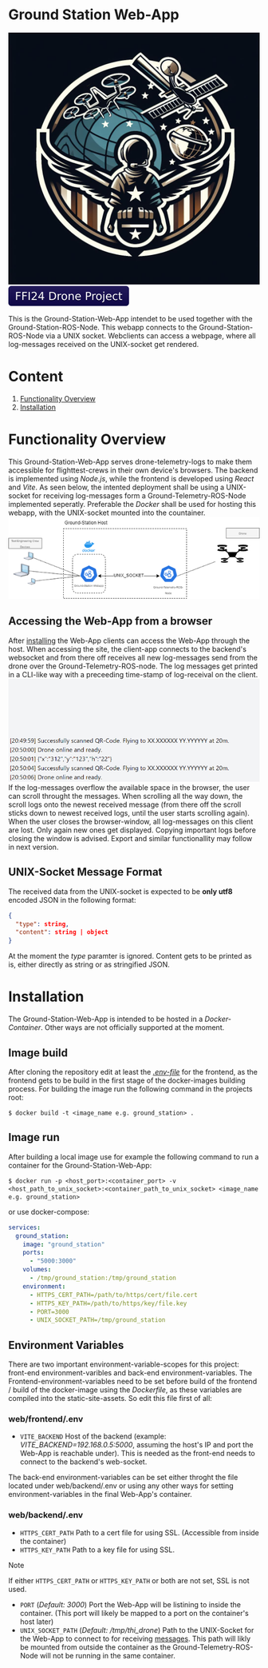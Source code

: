 # Ground Station Web-App

![ground_station_logo](ground_station_logo.jpg)
![FFI24_drone_project_badge](FFI24_Drone_Project-badge.svg)

This is the Ground-Station-Web-App intendet to be used together with the Ground-Station-ROS-Node. This webapp connects to the Ground-Station-ROS-Node via a UNIX socket. Webclients can access a webpage, where all log-messages received on the UNIX-socket get rendered.

# Content

1. [Functionality Overview](#functionality-overview)
2. [Installation](#installation)

# Functionality Overview

This Ground-Station-Web-App serves drone-telemetry-logs to make them accessible for flighttest-crews in their own device's browsers. The backend is implemented using _Node.js_, while the frontend is developed using _React_ and _Vite_. As seen below, the intented deployment shall be using a UNIX-socket for receiving log-messages form a Ground-Telemetry-ROS-Node implemented seperatly. Preferable the _Docker_ shall be used for hosting this webapp, with the UNIX-socket mounted into the countainer.
![groundstation_system_design](ground_station_system_design.png)

## Accessing the Web-App from a browser

After [installing](#installation) the Web-App clients can access the Web-App through the host. When accessing the site, the client-app connects to the backend's websocket and from there off receives all new log-messages send from the drone over the Ground-Telemetry-ROS-node. The log messages get printed in a CLI-like way with a preceeding time-stamp of log-receival on the client.
![ground_station_browser_example](ground_station_browser_example.png)
If the log-messages overflow the available space in the browser, the user can scroll throught the messages. When scrolling all the way down, the scroll logs onto the newest received message (from there off the scroll sticks down to newest received logs, until the user starts scrolling again).
When the user closes the browser-window, all log-messages on this client are lost. Only again new ones get displayed. Copying important logs before closing the window is advised. Export and similar functionallity may follow in next version.

## UNIX-Socket Message Format

The received data from the UNIX-socket is expected to be **only utf8** encoded JSON in the following format:

```json
{
  "type": string,
  "content": string | object
}
```

At the moment the _type_ paramter is ignored. Content gets to be printed as is, either directly as string or as stringified JSON.

# Installation

The Ground-Station-Web-App is intended to be hosted in a _Docker-Container_. Other ways are not officially supported at the moment.

## Image build

After cloning the repository edit at least the [_.env-file_](#environment-variables) for the frontend, as the frontend gets to be build in the first stage of the docker-images building process.
For building the image run the following command in the projects root:

```
$ docker build -t <image_name e.g. ground_station> .
```

## Image run

After building a local image use for example the following command to run a container for the Ground-Station-Web-App:

```
$ docker run -p <host_port>:<container_port> -v <host_path_to_unix_socket>:<container_path_to_unix_socket> <image_name e.g. ground_station>
```

or use docker-compose:

```yaml
services:
  ground_station:
    image: "ground_station"
    ports:
      - "5000:3000"
    volumes:
      - /tmp/ground_station:/tmp/ground_station
    environment:
      - HTTPS_CERT_PATH=/path/to/https/cert/file.cert
      - HTTPS_KEY_PATH=/path/to/https/key/file.key
      - PORT=3000
      - UNIX_SOCKET_PATH=/tmp/ground_station
```

## Environment Variables

There are two important environment-variable-scopes for this project: front-end environment-varibles and back-end environment-variables. The Frontend-environment-variables need to be set before build of the frontend / build of the docker-image using the _Dockerfile_, as these variables are compiled into the static-site-assets. So edit this file first of all:

### web/frontend/.env

- `VITE_BACKEND` Host of the backend (example: _VITE_BACKEND=192.168.0.5:5000_, assuming the host's IP and port the Web-App is reachable under). This is needed as the front-end needs to connect to the backend's web-socket.

The back-end environment-variables can be set either throght the file located under web/backend/.env or using any other ways for setting environment-variables in the final Web-App's container.

### web/backend/.env

- `HTTPS_CERT_PATH` Path to a cert file for using SSL. (Accessible from inside the container)
- `HTTPS_KEY_PATH` Path to a key file for using SSL.

> [!NOTE]  
> If either `HTTPS_CERT_PATH` or `HTTPS_KEY_PATH` or both are not set, SSL is not used.

- `PORT` (_Default: 3000_) Port the Web-App will be listining to inside the container. (This port will likely be mapped to a port on the container's host later)
- `UNIX_SOCKET_PATH` (_Default: /tmp/thi_drone_) Path to the UNIX-Socket for the Web-App to connect to for receiving [messages](#unix-socket-message-format). This path will likly be mounted from outside the container as the Ground-Telemetry-ROS-Node will not be running in the same container.
